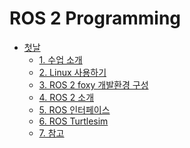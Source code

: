 # ROS 2 Programming

* [첫날](day1#ros-2-programming)
  * [1\. 수업 소개](day1#수업-소개)
  * [2\. Linux 사용하기](day1#linux-사용하기)
  * [3\. ROS 2 foxy 개발환경 구성](day1#ros-2-foxy-개발환경-구성)
  * [4\. ROS 2 소개](day1#ros-2-소개)
  * [5\. ROS 인터페이스](day1#ros-인터페이스)
  * [6\. ROS Turtlesim](day1#ros-turtlesim)
  * [7\. 참고](day1#참고)

<!-- * [둘째날](day2.md) -->
<!-- * [셋째날](day3.md) -->

<!--
gh-md-toc --depth 2 day1.md
-->
